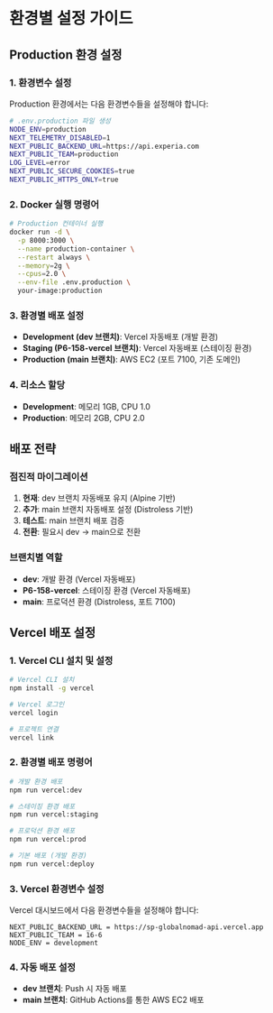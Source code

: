 # 환경별 설정 가이드

## Production 환경 설정

### 1. 환경변수 설정

Production 환경에서는 다음 환경변수들을 설정해야 합니다:

```bash
# .env.production 파일 생성
NODE_ENV=production
NEXT_TELEMETRY_DISABLED=1
NEXT_PUBLIC_BACKEND_URL=https://api.experia.com
NEXT_PUBLIC_TEAM=production
LOG_LEVEL=error
NEXT_PUBLIC_SECURE_COOKIES=true
NEXT_PUBLIC_HTTPS_ONLY=true
```

### 2. Docker 실행 명령어

```bash
# Production 컨테이너 실행
docker run -d \
  -p 8000:3000 \
  --name production-container \
  --restart always \
  --memory=2g \
  --cpus=2.0 \
  --env-file .env.production \
  your-image:production
```

### 3. 환경별 배포 설정

- **Development (dev 브랜치)**: Vercel 자동배포 (개발 환경)
- **Staging (P6-158-vercel 브랜치)**: Vercel 자동배포 (스테이징 환경)
- **Production (main 브랜치)**: AWS EC2 (포트 7100, 기존 도메인)

### 4. 리소스 할당

- **Development**: 메모리 1GB, CPU 1.0
- **Production**: 메모리 2GB, CPU 2.0

## 배포 전략

### 점진적 마이그레이션

1. **현재**: dev 브랜치 자동배포 유지 (Alpine 기반)
2. **추가**: main 브랜치 자동배포 설정 (Distroless 기반)
3. **테스트**: main 브랜치 배포 검증
4. **전환**: 필요시 dev → main으로 전환

### 브랜치별 역할

- **dev**: 개발 환경 (Vercel 자동배포)
- **P6-158-vercel**: 스테이징 환경 (Vercel 자동배포)
- **main**: 프로덕션 환경 (Distroless, 포트 7100)

## Vercel 배포 설정

### 1. Vercel CLI 설치 및 설정

```bash
# Vercel CLI 설치
npm install -g vercel

# Vercel 로그인
vercel login

# 프로젝트 연결
vercel link
```

### 2. 환경별 배포 명령어

```bash
# 개발 환경 배포
npm run vercel:dev

# 스테이징 환경 배포
npm run vercel:staging

# 프로덕션 환경 배포
npm run vercel:prod

# 기본 배포 (개발 환경)
npm run vercel:deploy
```

### 3. Vercel 환경변수 설정

Vercel 대시보드에서 다음 환경변수들을 설정해야 합니다:

```
NEXT_PUBLIC_BACKEND_URL = https://sp-globalnomad-api.vercel.app
NEXT_PUBLIC_TEAM = 16-6
NODE_ENV = development
```

### 4. 자동 배포 설정

- **dev 브랜치**: Push 시 자동 배포
- **main 브랜치**: GitHub Actions를 통한 AWS EC2 배포
